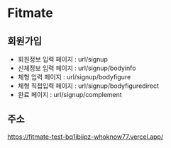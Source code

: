 # Fitmate

## 회원가입

- 회원정보 입력 페이지 : url/signup
- 신체정보 입력 페이지 : url/signup/bodyinfo
- 체형 입력 페이지 : url/signup/bodyfigure
- 체형 직접입력 페이지 : url/signup/bodyfiguredirect
- 완료 페이지 : url/signup/complement

## 주소

https://fitmate-test-bq1ibiipz-whoknow77.vercel.app/
